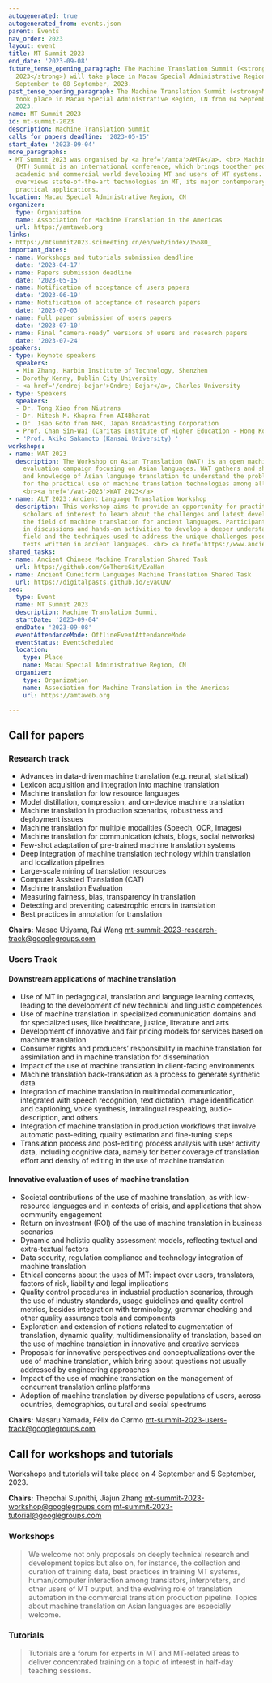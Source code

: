 ```yaml
---
autogenerated: true
autogenerated_from: events.json
parent: Events
nav_order: 2023
layout: event
title: MT Summit 2023
end_date: '2023-09-08'
future_tense_opening_paragraph: The Machine Translation Summit (<strong>MT Summit
  2023</strong>) will take place in Macau Special Administrative Region, CN from 04
  September to 08 September, 2023.
past_tense_opening_paragraph: The Machine Translation Summit (<strong>MT Summit 2023</strong>)
  took place in Macau Special Administrative Region, CN from 04 September to 08 September,
  2023.
name: MT Summit 2023
id: mt-summit-2023
description: Machine Translation Summit
calls_for_papers_deadline: '2023-05-15'
start_date: '2023-09-04'
more_paragraphs:
- MT Summit 2023 was organised by <a href='/amta'>AMTA</a>. <br> Machine Translation
  (MT) Summit is an international conference, which brings together people from the
  academic and commercial world developing MT and users of MT systems. The conference
  overviews state-of-the-art technologies in MT, its major contemporary trends, and
  practical applications.
location: Macau Special Administrative Region, CN
organizer:
  type: Organization
  name: Association for Machine Translation in the Americas
  url: https://amtaweb.org
links:
- https://mtsummit2023.scimeeting.cn/en/web/index/15680_
important_dates:
- name: Workshops and tutorials submission deadline
  date: '2023-04-17'
- name: Papers submission deadline
  date: '2023-05-15'
- name: Notification of acceptance of users papers
  date: '2023-06-19'
- name: Notification of acceptance of research papers
  date: '2023-07-03'
- name: Full paper submission of users papers
  date: '2023-07-10'
- name: Final “camera-ready” versions of users and research papers
  date: '2023-07-24'
speakers:
- type: Keynote speakers
  speakers:
  - Min Zhang, Harbin Institute of Technology, Shenzhen
  - Dorothy Kenny, Dublin City University
  - <a href='/ondrej-bojar'>Ondrej Bojar</a>, Charles University
- type: Speakers
  speakers:
  - Dr. Tong Xiao from Niutrans
  - Dr. Mitesh M. Khapra from AI4Bharat
  - Dr. Isao Goto from NHK, Japan Broadcasting Corporation
  - Prof. Chan Sin-Wai (Caritas Institute of Higher Education - Hong Kong)
  - 'Prof. Akiko Sakamoto (Kansai University) '
workshops:
- name: WAT 2023
  description: The Workshop on Asian Translation (WAT) is an open machine translation
    evaluation campaign focusing on Asian languages. WAT gathers and shares the resources
    and knowledge of Asian language translation to understand the problems to be solved
    for the practical use of machine translation technologies among all Asian countries.
    <br><a href='/wat-2023'>WAT 2023</a>
- name: ALT 2023：Ancient Language Translation Workshop
  description: This workshop aims to provide an opportunity for practitioners and
    scholars of interest to learn about the challenges and latest developments in
    the field of machine translation for ancient languages. Participants will engage
    in discussions and hands-on activities to develop a deeper understanding of the
    field and the techniques used to address the unique challenges posed by translating
    texts written in ancient languages. <br> <a href='https://www.ancientnlp.com/alt2023/'>ancientnlp.com/alt2023/</a>
shared_tasks:
- name: Ancient Chinese Machine Translation Shared Task
  url: https://github.com/GoThereGit/EvaHan
- name: Ancient Cuneiform Languages Machine Translation Shared Task
  url: https://digitalpasts.github.io/EvaCUN/
seo:
  type: Event
  name: MT Summit 2023
  description: Machine Translation Summit
  startDate: '2023-09-04'
  endDate: '2023-09-08'
  eventAttendanceMode: OfflineEventAttendanceMode
  eventStatus: EventScheduled
  location:
    type: Place
    name: Macau Special Administrative Region, CN
  organizer:
    type: Organization
    name: Association for Machine Translation in the Americas
    url: https://amtaweb.org

---
```

## Call for papers

### Research track

- Advances in data-driven machine translation (e.g. neural, statistical)
- Lexicon acquisition and integration into machine translation
- Machine translation for low resource languages
- Model distillation, compression, and on-device machine translation
- Machine translation in production scenarios, robustness and deployment issues
- Machine translation for multiple modalities (Speech, OCR, Images)
- Machine translation for communication (chats, blogs, social networks)
- Few-shot adaptation of pre-trained machine translation systems
- Deep integration of machine translation technology within translation and localization pipelines
- Large-scale mining of translation resources
- Computer Assisted Translation (CAT)
- Machine translation Evaluation
- Measuring fairness, bias, transparency in translation
- Detecting and preventing catastrophic errors in translation
- Best practices in annotation for translation

**Chairs:** Masao Utiyama, Rui Wang
mt-summit-2023-research-track@googlegroups.com

### Users Track

#### Downstream applications of machine translation

- Use of MT in pedagogical, translation and language learning contexts, leading to the development of new technical and linguistic competences
- Use of machine translation in specialized communication domains and for specialized uses, like healthcare, justice, literature and arts
- Development of innovative and fair pricing models for services based on machine translation
- Consumer rights and producers’ responsibility in machine translation for assimilation and in machine translation for dissemination
- Impact of the use of machine translation in client-facing environments
- Machine translation back-translation as a process to generate synthetic data
- Integration of machine translation in multimodal communication, integrated with speech recognition, text dictation, image identification and captioning, voice synthesis, intralingual respeaking, audio-description, and others
- Integration of machine translation in production workflows that involve automatic post-editing, quality estimation and fine-tuning steps
- Translation process and post-editing process analysis with user activity data, including cognitive data, namely for better coverage of translation effort and density of editing in the use of machine translation

#### Innovative evaluation of uses of machine translation

- Societal contributions of the use of machine translation, as with low-resource languages and in contexts of crisis, and applications that show community engagement
- Return on investment (ROI) of the use of machine translation in business scenarios
- Dynamic and holistic quality assessment models, reflecting textual and extra-textual factors
- Data security, regulation compliance and technology integration of machine translation
- Ethical concerns about the uses of MT: impact over users, translators, factors of risk, liability and legal implications
- Quality control procedures in industrial production scenarios, through the use of industry standards, usage guidelines and quality control metrics, besides integration with terminology, grammar checking and other quality assurance tools and components
- Exploration and extension of notions related to augmentation of translation, dynamic quality, multidimensionality of translation, based on the use of machine translation in innovative and creative services
- Proposals for innovative perspectives and conceptualizations over the use of machine translation, which bring about questions not usually addressed by engineering approaches
- Impact of the use of machine translation on the management of concurrent translation online platforms
- Adoption of machine translation by diverse populations of users, across countries, demographics, cultural and social spectrums

**Chairs:** Masaru Yamada, Félix do Carmo
mt-summit-2023-users-track@googlegroups.com

## Call for workshops and tutorials

Workshops and tutorials will take place on 4 September and 5 September, 2023.

**Chairs:** Thepchai Supnithi, Jiajun Zhang
mt-summit-2023-workshop@googlegroups.com
mt-summit-2023-tutorial@googlegroups.com

### Workshops

> We welcome not only proposals on deeply technical research and development topics but also on, for instance, the collection and curation of training data, best practices in training MT systems, human/computer interaction among translators, interpreters, and other users of MT output, and the evolving role of translation automation in the commercial translation production pipeline. Topics about machine translation on Asian languages are especially welcome.

### Tutorials

> Tutorials are a forum for experts in MT and MT-related areas to deliver concentrated training on a topic of interest in half-day teaching sessions.
